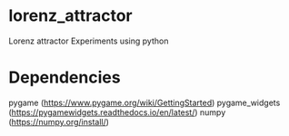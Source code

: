 # lorenz_attractor
Lorenz attractor Experiments using python

# Dependencies
pygame (https://www.pygame.org/wiki/GettingStarted)
pygame_widgets (https://pygamewidgets.readthedocs.io/en/latest/)
numpy (https://numpy.org/install/)

